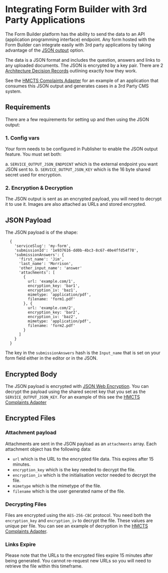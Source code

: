 # Integrating Form Builder with 3rd Party Applications

The Form Builder platform has the ability to send the data to an API (application programming interface) endpoint. Any form hosted with the Form Builder can integrate easily with 3rd party applications by taking advantage of the [JSON output](../submitting/submitting.md) option.

The data is a JSON format and includes the question, answers and links to any uploaded documents. The JSON is encrypted by a key pair. There are 2 [Architecture Decision Records](https://github.com/ministryofjustice/form-builder/blob/master/decisions/README.md) outlining exactly how they work.

See the [HMCTS Complaints Adapter](./hmcts-complaints-adapter.md)
for an example of an application that consumes this JSON output and generates cases
in a 3rd Party CMS system.

## Requirements

There are a few requirements for setting up and then using the JSON output:

### 1. Config vars

Your form needs to be configured in Publisher to enable the JSON output feature. You must set both:

a. `SERVICE_OUTPUT_JSON_ENDPOINT` which is the external endpoint you want JSON sent to.
b. `SERVICE_OUTPUT_JSON_KEY` which is the 16 byte shared secret used for encryption.

### 2. Encryption & Decryption

The JSON output is sent as an encrypted payload, you will need to decrypt it to use it.
Images are also attached as URLs and stored encrypted.

## JSON Payload

The JSON payload is of the shape:

```
  {
    'serviceSlug': 'my-form',
    'submissionId': '1e937616-dd0b-4bc3-8c67-40e4ffd54f78',
    'submissionAnswers': {
      'first_name': 'Jim',
      'last_name': 'Morrison',
      'other_input_name': 'answer'
      'attachments': [
        {
          url: 'example.com/1',
          encryption_key: 'bar1',
          encryption_iv: 'baz1',
          mimetype: 'application/pdf',
          filename: 'form1.pdf'
        }, {
          url: 'example.com/2',
          encryption_key: 'bar2',
          encryption_iv: 'baz2',
          mimetype: 'application/pdf',
          filename: 'form2.pdf'
        }
      ]
    }
  }
```

The key in the `submissionAnswers` hash is the `Input_name` that is set on your form
field either in the editor or in the JSON.

## Encrypted Body

The JSON payload is encrypted with [JSON Web Encryption](https://openid.net/specs/draft-jones-json-web-encryption-02.html).
You can decrypt the payload using the shared secret key that you set as the
`SERVICE_OUTPUT_JSON_KEY`. For an example of this see the
[HMCTS Complaints Adapter](./hmcts-complaints-formbuilder-adapter.md)

## Encrypted Files

### Attachment payload

Attachments are sent in the JSON payload as an `attachments` array. Each attachment
object has the following data:

- `url` which is the URL to the encrypted file data. This expires after 15 minutes.
- `encryption_key` which is the key needed to decrypt the file.
- `encryption_iv` which is the initialisation vector needed to decrypt the file.
- `mimetype` which is the mimetype of the file.
- `filename` which is the user generated name of the file.

### Decrypting Files

Files are encrypted using the `AES-256-CBC` protocol. You need both the `encryption_key` and
`encryption_iv` to decrypt the file. These values are unique per file. You can see an example
of decryption in the
[HMCTS Complaints Adapter](https://github.com/ministryofjustice/hmcts-complaints-formbuilder-adapter/blob/master/app/controllers/attachments_controller.rb#L4).

### Links Expire

Please note that the URLs to the encrypted files expire 15 minutes after being
generated. You cannot re-request new URLs so you will need to retrieve the file
within this timeframe.
